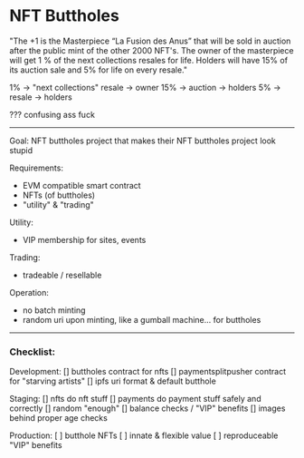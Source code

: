 # NFT Buttholes

"The +1 is the Masterpiece “La Fusion des Anus” that will be sold in auction after the public mint of the other 2000 NFT's. The owner of the masterpiece will get 1 % of the next collections resales for life. Holders will have 15% of its auction sale and 5% for life on every resale."

1% -> "next collections" resale -> owner
15% -> auction -> holders
5% -> resale -> holders

??? confusing ass fuck

------

Goal:
	NFT buttholes project that makes their NFT buttholes project look stupid

Requirements:
- EVM compatible smart contract
- NFTs (of buttholes)
- "utility" & "trading"

Utility:
- VIP membership for sites, events

Trading:
- tradeable / resellable

Operation:
- no batch minting
- random uri upon minting, like a gumball machine... for buttholes

---

### Checklist:

Development:
[] buttholes contract for nfts
[] paymentsplitpusher contract for "starving artists"
[] ipfs uri format & default butthole

Staging:
[] nfts do nft stuff
[] payments do payment stuff safely and correctly
[] random "enough"
[] balance checks / "VIP" benefits
[] images behind proper age checks

Production:
\[ \] butthole NFTs 
\[ \] innate & flexible value
\[ \] reproduceable "VIP" benefits